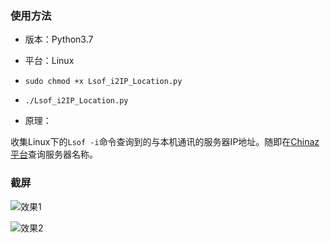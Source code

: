 ### 使用方法
- 版本：Python3.7
- 平台：Linux

- `sudo chmod +x Lsof_i2IP_Location.py`
- `./Lsof_i2IP_Location.py`

- 原理：

收集Linux下的`Lsof -i`命令查询到的与本机通讯的服务器IP地址。随即在[Chinaz平台](http://ip.tool.chinaz.com/)查询服务器名称。

### 截屏

![效果1](https://images.gitee.com/uploads/images/2020/0621/204645_d2de4e49_7423713.png "屏幕截图.png")

![效果2](https://images.gitee.com/uploads/images/2020/0621/205415_7599fc28_7423713.png "屏幕截图.png")